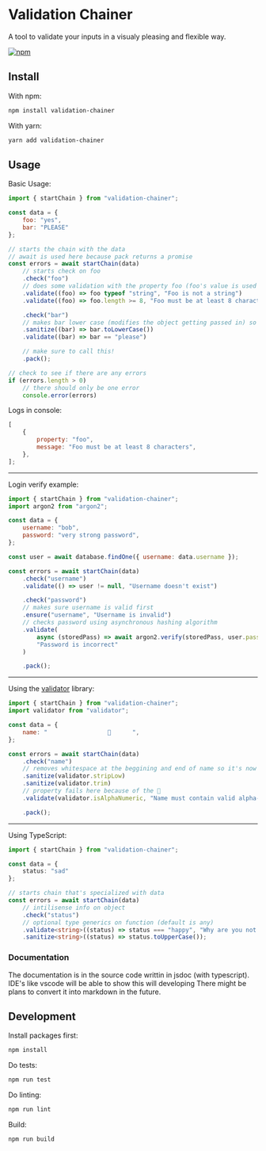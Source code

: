 # Validation Chainer

A tool to validate your inputs in a visualy pleasing and flexible way.

[![npm](https://img.shields.io/npm/v/validation-chainer.svg)](https://www.npmjs.com/package/validation-chainer)

## Install

With npm:

```sh
npm install validation-chainer
```

With yarn:

```sh
yarn add validation-chainer
```

## Usage

Basic Usage:

```js
import { startChain } from "validation-chainer";

const data = {
    foo: "yes",
    bar: "PLEASE"
};

// starts the chain with the data
// await is used here because pack returns a promise
const errors = await startChain(data)
    // starts check on foo
    .check("foo")
    // does some validation with the property foo (foo's value is used as an argument)
    .validate((foo) => foo typeof "string", "Foo is not a string")
    .validate((foo) => foo.length >= 8, "Foo must be at least 8 characters")

    .check("bar")
    // makes bar lower case (modifies the object getting passed in) so bar is now please
    .sanitize((bar) => bar.toLowerCase())
    .validate((bar) => bar == "please")

    // make sure to call this!
    .pack();

// check to see if there are any errors
if (errors.length > 0)
    // there should only be one error
    console.error(errors)
```

Logs in console:

```js
[
    {
        property: "foo",
        message: "Foo must be at least 8 characters",
    },
];
```

---

Login verify example:

```js
import { startChain } from "validation-chainer";
import argon2 from "argon2";

const data = {
    username: "bob",
    password: "very strong password",
};

const user = await database.findOne({ username: data.username });

const errors = await startChain(data)
    .check("username")
    .validate(() => user != null, "Username doesn't exist")

    .check("password")
    // makes sure username is valid first
    .ensure("username", "Username is invalid")
    // checks password using asynchronous hashing algorithm
    .validate(
        async (storedPass) => await argon2.verify(storedPass, user.password),
        "Password is incorrect"
    )

    .pack();
```

---

Using the [validator](https://www.npmjs.com/package/validator) library:

```js
import { startChain } from "validation-chainer";
import validator from "validator";

const data = {
    name: "                 💩      ",
};

const errors = await startChain(data)
    .check("name")
    // removes whitespace at the beggining and end of name so it's now just "💩"
    .sanitize(validator.stripLow)
    .sanitize(validator.trim)
    // property fails here because of the 💩
    .validate(validator.isAlphaNumeric, "Name must contain valid alpha-numeric characters")

    .pack();
```

---

Using TypeScript:

```ts
import { startChain } from "validation-chainer";

const data = {
    status: "sad"
};

// starts chain that's specialized with data
const errors = await startChain(data)
    // intilisense info on object
    .check("status")
    // optional type generics on function (default is any)
    .validate<string>((status) => status === "happy", "Why are you not happy");
    .sanitize<string>((status) => status.toUpperCase());
```

### Documentation

The documentation is in the source code writtin in jsdoc (with typescript).
IDE's like vscode will be able to show this will developing
There might be plans to convert it into markdown in the future.

## Development

Install packages first:

```sh
npm install
```

Do tests:

```sh
npm run test
```

Do linting:

```sh
npm run lint
```

Build:

```sh
npm run build
```
